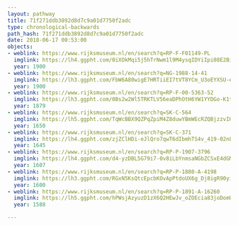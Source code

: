 ```yaml
---
layout: pathway
title: 71f271ddb3892d8d7c9a01d7750f2adc
type: chronological-backwards
path_hash: 71f271ddb3892d8d7c9a01d7750f2adc
date: 2018-06-17 00:53:00
objects:
- weblink: https://www.rijksmuseum.nl/en/search?q=RP-F-F01149-PL
  imglink: https://lh4.ggpht.com/0iXOkMqi5j5hTrNwm1l9M4ysqIDYiIpi08E2BiOGHqZuRx6Na3hUrqHvx1zMiriUybfs2ztmGlzc5ydQlkn6LZmjCQ=s200
  year: 1900
- weblink: https://www.rijksmuseum.nl/en/search?q=NG-1988-14-41
  imglink: https://lh3.ggpht.com/FbW6A80wigE7HRTiiEI7tVT8YCm_U3oEYXSU-eyFnzFj6WVZxmSt9E9USVzRD7V2EBdC2FFQnOtDzjgbkbjxazYBHgg=s200
  year: 1900
- weblink: https://www.rijksmuseum.nl/en/search?q=RP-F-00-5363-52
  imglink: https://lh3.ggpht.com/0Bs2w2Wl5TRKTLV56eaDPhOtH6YW1YYDGo-K1tgMd9-DpIuibVHhIkhzv0TMvKSQTOWfQCa1chZ2IXzTCpCtJjQA3R8=s200
  year: 1879
- weblink: https://www.rijksmuseum.nl/en/search?q=SK-C-564
  imglink: https://lh5.ggpht.com/TqWcBBX9QZPqZpiM4Z8duwYBmWEcRZQBjzzvIHgdYYngi0UQnEX-Q2zq0rfUMJ-dRfwscqAzuCpVJ4eFdbUeuqkWDg=s200
  year: 1650
- weblink: https://www.rijksmuseum.nl/en/search?q=SK-C-371
  imglink: https://lh4.ggpht.com/zjZClHDi-eJlQro7qwT6dIbmhTS4v_419-02nLLXZ6N9fw-Od-4C4tavwPm5G7jIEmNr8HsfgCev-OkowW8G4JpPp7o=s200
  year: 1645
- weblink: https://www.rijksmuseum.nl/en/search?q=RP-P-1907-3796
  imglink: https://lh4.ggpht.com/d4-yzDBL5G79i7-0v8iLbYnmsaNGbZCSxE4dGM38t1tuvCGB2hdb3D2KmDlMpZPcgVA8fOCJjCer08xXCNzFjuf1q-A=s200
  year: 1607
- weblink: https://www.rijksmuseum.nl/en/search?q=RP-P-1880-A-4198
  imglink: https://lh3.ggpht.com/RGxN5KsQtcEpcbKOvApPtdoUX6g_Dj8igR90yi6QZ2dNDw5rwRs9XGN6DzZGCYN2L4hSyL186H6OJ-CEBsdMhs7ntns=s200
  year: 1600
- weblink: https://www.rijksmuseum.nl/en/search?q=RP-P-1891-A-16260
  imglink: https://lh5.ggpht.com/hPWsjAzyuzD1zX6Q2HEwJv_oZOEcia83joDomUwrTIkUmUlMvS3_8NfAmoKGu4RETNs-NdSWV0i4tvP2iGqz4Std-3E=s200
  year: 1588

---
```

